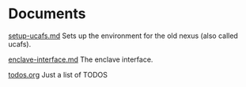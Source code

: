 # Documents

[setup-ucafs.md](setup-ucafs.md)
    Sets up the environment for the old nexus (also called ucafs).

[enclave-interface.md](enclave-interface.md)
    The enclave interface.

[todos.org](todos.org)
    Just a list of TODOS
